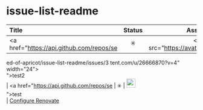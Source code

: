 # issue-list-readme

<!-- issueTable -->

| Title                                    |         Status          |                 Assignee                 |
| :--------------------------------------- | :---------------------: | :--------------------------------------: |
| <a href="https://api.github.com/repos/se | :eight_spoked_asterisk: | <img src="https://avatars1.githubusercon |
  ed-of-apricot/issue-list-readme/issues/3                               tent.com/u/26666870?v=4" width="24">    
  ">test2</a>                                                                                                    
| <a href="https://api.github.com/repos/se | :eight_spoked_asterisk: | <img src="https://avatars1.githubusercon |
  ed-of-apricot/issue-list-readme/issues/2                               tent.com/u/26666870?v=4" width="24">    
  ">test</a>                                                                                                     
| <a href="https://api.github.com/repos/se | :eight_spoked_asterisk: |                                          |
  ed-of-apricot/issue-list-readme/issues/1                                                                       
  ">Configure Renovate</a>                                                                                       

<!-- issueTable -->
